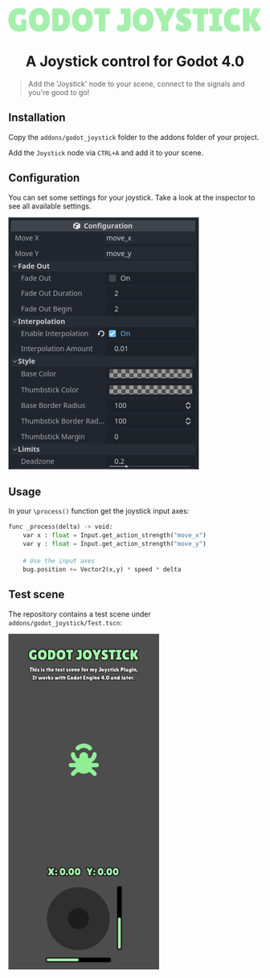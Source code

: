 <p align="center">
	<img src="./addons/godot_joystick/media/logo.png"/>
</p>

<h1 style="text-align:center">A Joystick control for Godot 4.0</h1>

> Add the 'Joystick' node to your scene, connect to the signals and you're good to go!

## Installation

Copy the `addons/godot_joystick` folder to the addons folder of your project.

Add the `Joystick` node via `CTRL+A` and add it to your scene.

## Configuration

You can set some settings for your joystick. Take a look at the inspector to see all available settings.

![](./addons/godot_joystick/media/inspector.png)

## Usage

In your `\process()` function get the joystick input axes:

```python
func _process(delta) -> void:
	var x : float = Input.get_action_strength("move_x")
	var y : float = Input.get_action_strength("move_y")

	# Use the input axes
	bug.position += Vector2(x,y) * speed * delta
```

## Test scene

The repository contains a test scene under `addons/godot_joystick/Test.tscn`:

<img src="addons/godot_joystick/media/showcase.png" width="300">

